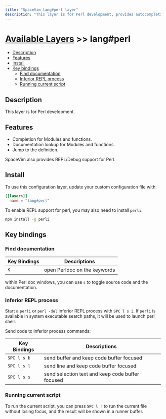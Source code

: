 ```yaml
---
title: "SpaceVim lang#perl layer"
description: "This layer is for Perl development, provides autocompletion, syntax checking, and code formatting for Perl files."
---
```


# [Available Layers](../../) >> lang#perl

<!-- vim-markdown-toc GFM -->

- [Description](#description)
- [Features](#features)
- [Install](#install)
- [Key bindings](#key-bindings)
  - [Find documentation](#find-documentation)
  - [Inferior REPL process](#inferior-repl-process)
  - [Running current script](#running-current-script)

<!-- vim-markdown-toc -->

## Description

This layer is for Perl development.

## Features

- Completion for Modules and functions.
- Documentation lookup for Modules and functions.
- Jump to the definition.

SpaceVim also provides REPL/Debug support for Perl.

## Install

To use this configuration layer, update your custom configuration file with:

```toml
[[layers]]
  name = "lang#perl"
```

To enable REPL support for perl, you may also need to install `perli`.

```sh
npm install -g perli
```

## Key bindings

### Find documentation

| Key Bindings | Descriptions                 |
| -----------  | ---------------------------- |
| `K`          | open Perldoc on the keywords |

within Perl doc windows, you can use `s` to toggle source code and the documentation.

### Inferior REPL process

Start a `perli` or `perl -del` inferior REPL process with `SPC l s i`.
If `perli` is available in system executable search paths, it will be used to launch perl shell.

Send code to inferior process commands:

| Key Bindings | Descriptions                                     |
| ------------ | ------------------------------------------------ |
| `SPC l s b`  | send buffer and keep code buffer focused         |
| `SPC l s l`  | send line and keep code buffer focused           |
| `SPC l s s`  | send selection text and keep code buffer focused |


### Running current script

To run the current script, you can press `SPC l r` to run the current file without losing focus, and the result will be shown in a runner buffer.
